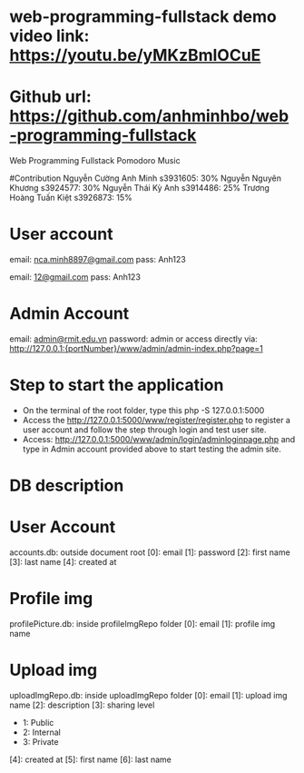 # web-programming-fullstack demo video link: https://youtu.be/yMKzBmlOCuE
# Github url: https://github.com/anhminhbo/web-programming-fullstack
Web Programming Fullstack Pomodoro Music

#Contribution
Nguyễn Cường Anh Minh s3931605: 30%
Nguyễn Nguyên Khương s3924577: 30%
Nguyễn Thái Kỳ Anh s3914486: 25%
Trương Hoàng Tuấn Kiệt s3926873: 15%

# User account
email: nca.minh8897@gmail.com
pass: Anh123

email: 12@gmail.com
pass: Anh123

# Admin Account 
email: admin@rmit.edu.vn
password: admin
or access directly via: http://127.0.0.1:{portNumber}/www/admin/admin-index.php?page=1

# Step to start the application
- On the terminal of the root folder, type this php -S 127.0.0.1:5000
- Access the http://127.0.0.1:5000/www/register/register.php to register a user account and follow the step through login and test user site.
- Access: http://127.0.0.1:5000/www/admin/login/adminloginpage.php and type in Admin account provided above to start testing the admin site.

# DB description
# User Account
accounts.db: outside document root
[0]: email
[1]: password
[2]: first name
[3]: last name
[4]: created at

# Profile img
profilePicture.db: inside profileImgRepo folder
[0]: email
[1]: profile img name

# Upload img
uploadImgRepo.db: inside uploadImgRepo folder
[0]: email
[1]: upload img name
[2]: description
[3]: sharing level 
 - 1: Public
 - 2: Internal
 - 3: Private
 
[4]: created at
[5]: first name
[6]: last name





